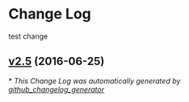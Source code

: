 # Change Log

test change

## [v2.5](https://github.com/ubsicap/usx/tree/v2.5) (2016-06-25)


\* *This Change Log was automatically generated by [github_changelog_generator](https://github.com/skywinder/Github-Changelog-Generator)*